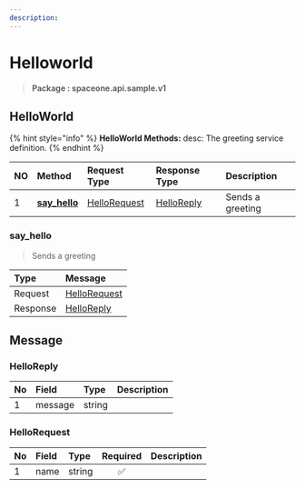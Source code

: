 ```yaml
---
description:  
---
```

# Helloworld

>  **Package : spaceone.api.sample.v1**

## HelloWorld

{% hint style="info" %}
**HelloWorld Methods:**
desc: The greeting service definition.
{%  endhint %}


| NO |  Method | Request Type | Response Type | Description |
| :--- | :--- | :--- | :--- | :--- |
| 1 | [**say_hello**](helloworld.md#say_hello)|   [HelloRequest](helloworld.md#hellorequest) |   [HelloReply](helloworld.md#helloreply) | Sends a greeting | 
 

 
### say_hello

> Sends a greeting

| Type | Message |
| :--- | :--- |
| Request | [HelloRequest](helloworld.md#hellorequest) |
| Response |  [HelloReply](helloworld.md#helloreply)  |


## 

## Message

### HelloReply
| No | Field | Type |  Description |
| :--- | :--- | :--- | :--- |
| 1 | message |string | |

### HelloRequest
| No | Field | Type | Required | Description |
| :--- | :--- | :--- | :---: | :--- |
| 1 | name |string|✅| |
